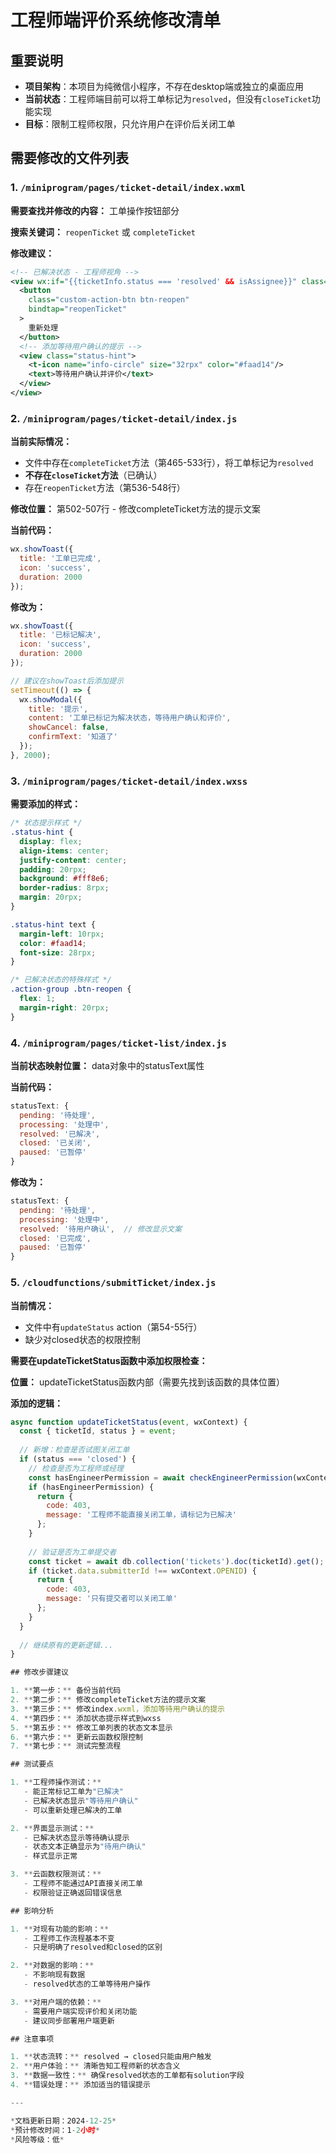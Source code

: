 # 工程师端评价系统修改清单

## 重要说明
- **项目架构**：本项目为纯微信小程序，不存在desktop端或独立的桌面应用
- **当前状态**：工程师端目前可以将工单标记为`resolved`，但没有`closeTicket`功能实现
- **目标**：限制工程师权限，只允许用户在评价后关闭工单

## 需要修改的文件列表

### 1. `/miniprogram/pages/ticket-detail/index.wxml`

**需要查找并修改的内容：** 工单操作按钮部分

**搜索关键词：** `reopenTicket` 或 `completeTicket`

**修改建议：**
```xml
<!-- 已解决状态 - 工程师视角 -->
<view wx:if="{{ticketInfo.status === 'resolved' && isAssignee}}" class="action-group">
  <button 
    class="custom-action-btn btn-reopen"
    bindtap="reopenTicket"
  >
    重新处理
  </button>
  <!-- 添加等待用户确认的提示 -->
  <view class="status-hint">
    <t-icon name="info-circle" size="32rpx" color="#faad14"/>
    <text>等待用户确认并评价</text>
  </view>
</view>
```

### 2. `/miniprogram/pages/ticket-detail/index.js`

**当前实际情况：**
- 文件中存在`completeTicket`方法（第465-533行），将工单标记为`resolved`
- **不存在`closeTicket`方法**（已确认）
- 存在`reopenTicket`方法（第536-548行）

**修改位置：** 第502-507行 - 修改completeTicket方法的提示文案

**当前代码：**
```javascript
wx.showToast({
  title: '工单已完成',
  icon: 'success',
  duration: 2000
});
```

**修改为：**
```javascript
wx.showToast({
  title: '已标记解决',
  icon: 'success',
  duration: 2000
});

// 建议在showToast后添加提示
setTimeout(() => {
  wx.showModal({
    title: '提示',
    content: '工单已标记为解决状态，等待用户确认和评价',
    showCancel: false,
    confirmText: '知道了'
  });
}, 2000);
```

### 3. `/miniprogram/pages/ticket-detail/index.wxss`

**需要添加的样式：**
```css
/* 状态提示样式 */
.status-hint {
  display: flex;
  align-items: center;
  justify-content: center;
  padding: 20rpx;
  background: #fff8e6;
  border-radius: 8rpx;
  margin: 20rpx;
}

.status-hint text {
  margin-left: 10rpx;
  color: #faad14;
  font-size: 28rpx;
}

/* 已解决状态的特殊样式 */
.action-group .btn-reopen {
  flex: 1;
  margin-right: 20rpx;
}
```

### 4. `/miniprogram/pages/ticket-list/index.js`

**当前状态映射位置：** data对象中的statusText属性

**当前代码：**
```javascript
statusText: {
  pending: '待处理',
  processing: '处理中',
  resolved: '已解决',
  closed: '已关闭',
  paused: '已暂停'
}
```

**修改为：**
```javascript
statusText: {
  pending: '待处理',
  processing: '处理中',
  resolved: '待用户确认',  // 修改显示文案
  closed: '已完成',
  paused: '已暂停'
}
```

### 5. `/cloudfunctions/submitTicket/index.js`

**当前情况：**
- 文件中有`updateStatus` action（第54-55行）
- 缺少对closed状态的权限控制

**需要在updateTicketStatus函数中添加权限检查：**

**位置：** updateTicketStatus函数内部（需要先找到该函数的具体位置）

**添加的逻辑：**
```javascript
async function updateTicketStatus(event, wxContext) {
  const { ticketId, status } = event;
  
  // 新增：检查是否试图关闭工单
  if (status === 'closed') {
    // 检查是否为工程师或经理
    const hasEngineerPermission = await checkEngineerPermission(wxContext.OPENID);
    if (hasEngineerPermission) {
      return {
        code: 403,
        message: '工程师不能直接关闭工单，请标记为已解决'
      };
    }
    
    // 验证是否为工单提交者
    const ticket = await db.collection('tickets').doc(ticketId).get();
    if (ticket.data.submitterId !== wxContext.OPENID) {
      return {
        code: 403,
        message: '只有提交者可以关闭工单'
      };
    }
  }
  
  // 继续原有的更新逻辑...
}

## 修改步骤建议

1. **第一步：** 备份当前代码
2. **第二步：** 修改completeTicket方法的提示文案
3. **第三步：** 修改index.wxml，添加等待用户确认的提示
4. **第四步：** 添加状态提示样式到wxss
5. **第五步：** 修改工单列表的状态文本显示
6. **第六步：** 更新云函数权限控制
7. **第七步：** 测试完整流程

## 测试要点

1. **工程师操作测试：**
   - 能正常标记工单为"已解决"
   - 已解决状态显示"等待用户确认"
   - 可以重新处理已解决的工单

2. **界面显示测试：**
   - 已解决状态显示等待确认提示
   - 状态文本正确显示为"待用户确认"
   - 样式显示正常

3. **云函数权限测试：**
   - 工程师不能通过API直接关闭工单
   - 权限验证正确返回错误信息

## 影响分析

1. **对现有功能的影响：**
   - 工程师工作流程基本不变
   - 只是明确了resolved和closed的区别

2. **对数据的影响：**
   - 不影响现有数据
   - resolved状态的工单等待用户操作

3. **对用户端的依赖：**
   - 需要用户端实现评价和关闭功能
   - 建议同步部署用户端更新

## 注意事项

1. **状态流转：** resolved → closed只能由用户触发
2. **用户体验：** 清晰告知工程师新的状态含义
3. **数据一致性：** 确保resolved状态的工单都有solution字段
4. **错误处理：** 添加适当的错误提示

---

*文档更新日期：2024-12-25*  
*预计修改时间：1-2小时*  
*风险等级：低*